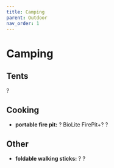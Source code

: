 ```yaml
---
title: Camping
parent: Outdoor
nav_order: 1
---
```

# Camping

## Tents

?

## Cooking

- **portable fire pit:** ?
BioLite FirePit+?
?

## Other

- **foldable walking sticks:** ?
?